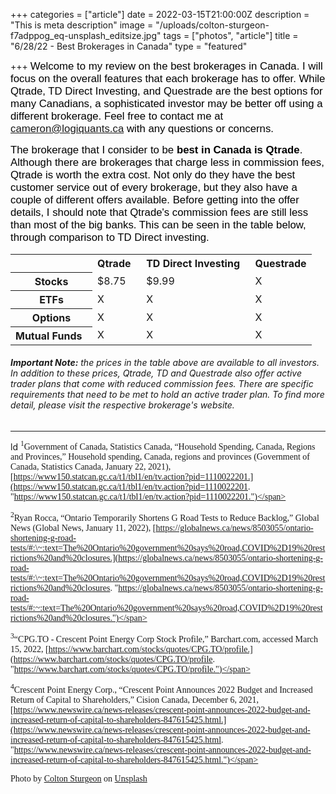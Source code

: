 +++
categories = ["article"]
date = 2022-03-15T21:00:00Z
description = "This is meta description"
image = "/uploads/colton-sturgeon-f7adppog_eq-unsplash_editsize.jpg"
tags = ["photos", "article"]
title = "6/28/22 - Best Brokerages in Canada"
type = "featured"

+++
<span style="color:black"><span style="font-family:Arial; font-size:1.2em;">Welcome to my review on the best brokerages in Canada. I will focus on the overall features that each brokerage has to offer. While Qtrade, TD Direct Investing, and Questrade are the best options for many Canadians, a sophisticated investor may be better off using a different brokerage. Feel free to contact me at cameron@logiquants.ca with any questions or concerns.</span></span>

<span style="color:black"><span style="font-family:Arial; font-size:1.2em;">The brokerage that I consider to be **best in Canada is Qtrade**. Although there are brokerages that charge less in commission fees, Qtrade is worth the extra cost. Not only do they have the best customer service out of every brokerage, but they also have a couple of different offers available. Before getting into the offer details, I should note that Qtrade's commission fees are still less than most of the big banks. This can be seen in the table below, through comparison to TD Direct investing.</span></span>

<table>
<tr>  
<td> </td> <th>Qtrade  </th> <th>TD Direct Investing  </th> <th>Questrade</th> </tr> <tr> <th>Stocks</th> <td>$8.75</td> <td>$9.99</td> <td>X</td> </tr> <tr> <th>ETFs</th> <td>X</td> <td>X</td> <td>X</td> </tr> <tr> <th>Options</th> <td>X</td> <td>X</td> <td>X</td> </tr> <tr> <th>Mutual Funds  </th> <td>X</td> <td>X</td> <td>X</td> </tr> </table>

###### **Important Note:** the prices in the table above are available to all investors. In addition to these prices, Qtrade, TD and Questrade also offer _active trader_ plans that come with reduced commission fees. There are specific requirements that need to be met to hold an active trader plan. To find more detail, please visit the respective brokerage's website.

***

ld <span style="font-family:Times New Roman; font-size:1em;"><sup>1</sup>Government of Canada, Statistics Canada, “Household Spending, Canada, Regions and Provinces,” Household spending, Canada, regions and provinces (Government of Canada, Statistics Canada, January 22, 2021), [https://www150.statcan.gc.ca/t1/tbl1/en/tv.action?pid=1110022201.](https://www150.statcan.gc.ca/t1/tbl1/en/tv.action?pid=1110022201. "https://www150.statcan.gc.ca/t1/tbl1/en/tv.action?pid=1110022201.")</span>

<span style="font-family:Times New Roman; font-size:1em;"><sup>2</sup>Ryan Rocca, “Ontario Temporarily Shortens G Road Tests to Reduce Backlog,” Global News (Global News, January 11, 2022), [https://globalnews.ca/news/8503055/ontario-shortening-g-road-tests/#:\~:text=The%20Ontario%20government%20says%20road,COVID%2D19%20restrictions%20and%20closures.](https://globalnews.ca/news/8503055/ontario-shortening-g-road-tests/#:\~:text=The%20Ontario%20government%20says%20road,COVID%2D19%20restrictions%20and%20closures. "https://globalnews.ca/news/8503055/ontario-shortening-g-road-tests/#:~:text=The%20Ontario%20government%20says%20road,COVID%2D19%20restrictions%20and%20closures.")</span>

<span style="font-family:Times New Roman; font-size:1em;"><sup>3</sup>“CPG.TO - Crescent Point Energy Corp Stock Profile,” Barchart.com, accessed March 15, 2022, [https://www.barchart.com/stocks/quotes/CPG.TO/profile.](https://www.barchart.com/stocks/quotes/CPG.TO/profile. "https://www.barchart.com/stocks/quotes/CPG.TO/profile.")</span>

<span style="font-family:Times New Roman; font-size:1em;"><sup>4</sup>Crescent Point Energy Corp., “Crescent Point Announces 2022 Budget and Increased Return of Capital to Shareholders,” Cision Canada, December 6, 2021, [https://www.newswire.ca/news-releases/crescent-point-announces-2022-budget-and-increased-return-of-capital-to-shareholders-847615425.html.](https://www.newswire.ca/news-releases/crescent-point-announces-2022-budget-and-increased-return-of-capital-to-shareholders-847615425.html. "https://www.newswire.ca/news-releases/crescent-point-announces-2022-budget-and-increased-return-of-capital-to-shareholders-847615425.html.")</span>

<span style="font-family:Times New Roman; font-size:1em;">Photo by [Colton Sturgeon](https://unsplash.com/@coltonsturgeon?utm_source=unsplash&utm_medium=referral&utm_content=creditCopyText) on [Unsplash](https://unsplash.com/s/photos/petroleum?utm_source=unsplash&utm_medium=referral&utm_content=creditCopyText)</span>